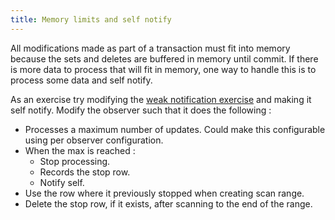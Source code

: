 ```yaml
---
title: Memory limits and self notify
---
```


All modifications made as part of a transaction must fit into memory because the sets and deletes
are buffered in memory until commit.  If there is more data to process that will fit in memory, one
way to handle this is to process some data and self notify.

As an exercise try modifying the [weak notification exercise](/tour/weak-notifications/) and
making it self notify.  Modify the observer such that it does the following :

 * Processes a maximum number of updates.  Could make this configurable using per observer
   configuration.
 * When the max is reached : 
   * Stop processing.
   * Records the stop row.
   * Notify self.
 * Use the row where it previously stopped when creating scan range.
 * Delete the stop row, if it exists, after scanning to the end of the range.
